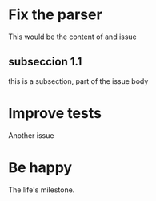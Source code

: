 # Fix the parser

This would be the content of and issue

## subseccion 1.1

this is a subsection, part of the issue body


# Improve tests

Another issue

# Be happy

The life's milestone.
